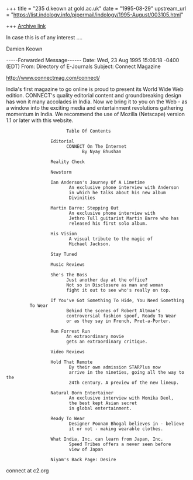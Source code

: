 +++
title = "235 d.keown at gold.ac.uk"
date = "1995-08-29"
upstream_url = "https://list.indology.info/pipermail/indology/1995-August/003105.html"

+++
[Archive link](https://list.indology.info/pipermail/indology/1995-August/003105.html)

In case this is of any interest ....

Damien Keown

-----Forwarded Message------
Date: Wed, 23 Aug 1995 15:06:18 -0400 (EDT)
From: Directory of E-Journals <edirect at cni.org>
Subject: Connect Magazine

http://www.connectmag.com/connect/

India's first magazine to go online is proud to present its World Wide
Web edition.  CONNECT's quality editorial content and groundbreaking
design has won it many accolades in India.  Now we bring it to you on
the Web - as a window into the exciting media and entertainment
revolutions gathering momentum in India.  We recommend the use of
Mozilla (Netscape) version 1.1 or later with this website. 


                           Table Of Contents

                     Editorial
                           CONNECT On The Internet
                                 By Nyay Bhushan

                     Reality Check

                     Newstorm

                     Ian Anderson's Journey Of A Limetime
              	     	    An exclusive phone interview with Anderson
                            in which he talks about his new album
                            Divinities

                     Martin Barre: Stepping Out
                       	    An exclusive phone interview with
                            Jethro Tull guitarist Martin Barre who has
                            released his first solo album.

                     His Vision
                            A visual tribute to the magic of
                            Michael Jackson.

                     Stay Tuned

                     Music Reviews

                     She's The Boss
                           Just another day at the office?
                           Not so in Disclosure as man and woman
                           fight it out to see who's really on top.

                     If You've Got Something To Hide, You Need Something 
		     To Wear
                           Behind the scenes of Robert Altman's
                           controversial fashion spoof, Ready To Wear
                           or as they say in French, Pret-a-Porter.

                     Run Forrest Run
                           An extraordinary movie
                           gets an extraordinary critique.

                     Video Reviews

                     Hold That Remote
                            By their own admission STARPlus now 
                            arrive in the nineties, going all the way to the 
                            24th century. A preview of the new lineup.

                     Natural Born Entertainer
                            An exclusive interview with Monika Deol,
                            the best kept Asian secret
                            in global entertainment.

                     Ready To Wear
                            Designer Poonam Bhogal believes in - believe 
                            it or not - making wearable clothes.

                     What India, Inc. can learn from Japan, Inc.
                            Speed Tribes offers a never seen before
                            view of Japan

                     Niyam's Back Page: Desire


connect at c2.org







